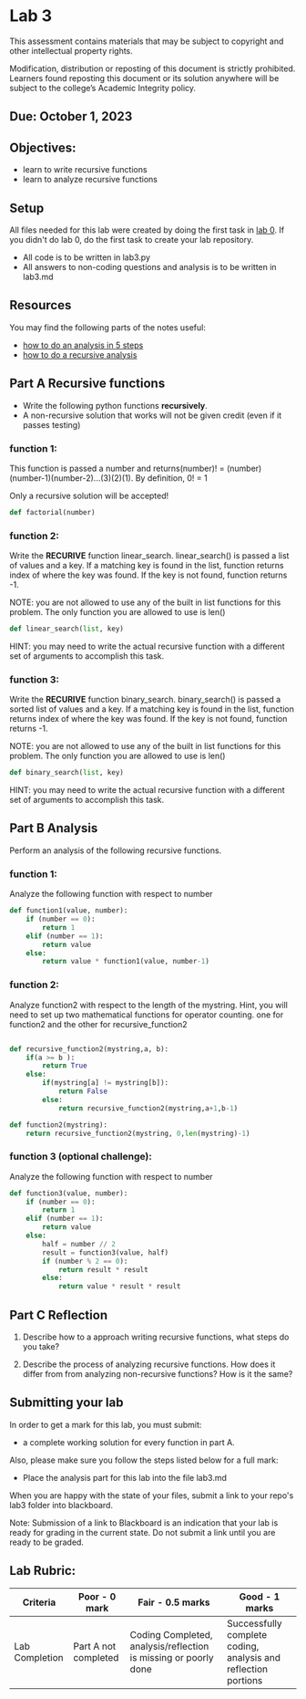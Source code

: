 # Lab 3

This assessment contains materials that may be subject to copyright and other intellectual property rights. 

Modification, distribution or reposting of this document is strictly prohibited. Learners found reposting this document or its solution anywhere will be subject to the college’s Academic Integrity policy.

## Due: October 1, 2023
## Objectives:

- learn to write recursive functions
- learn to analyze recursive functions

## Setup


All files needed for this lab were created by doing the first task in [lab 0](lab-00.md).  If you didn't do lab 0, do the first task to create your lab repository.


- All code is to be written in lab3.py
- All answers to non-coding questions and analysis is to be written in lab3.md

## Resources

You may find the following parts of the notes useful:
* [how to do an analysis in 5 steps](https://seneca-ictoer.github.io/data-structures-and-algorithms/B-Algorithms-Analysis/how-to-do-an-analysis)
* [how to do a recursive analysis](https://seneca-ictoer.github.io/data-structures-and-algorithms/C-Recursion/analysis-of-recursive-functions)

## Part A Recursive functions

- Write the following python functions **recursively**.
- A non-recursive solution that works will not be given credit (even if it passes testing)

### function 1:

This function is passed a number and returns(number)! = (number)(number-1)(number-2)...(3)(2)(1). By definition, 0! = 1

Only a recursive solution will be accepted!

```python
def factorial(number)
```

### function 2:

Write the **RECURIVE** function linear_search. linear_search() is passed a list of values and a key. If a matching key is found in the list, function returns index of where the key was found. If the key is not found, function returns -1.

NOTE: you are not allowed to use any of the built in list functions for this problem. The only function you are allowed to use is len()

```python
def linear_search(list, key)
```

HINT: you may need to write the actual recursive function with a different set of arguments to accomplish this task.

### function 3:

Write the **RECURIVE** function binary_search. binary_search() is passed a sorted list of values and a key. If a matching key is found in the list, function returns index of where the key was found. If the key is not found, function returns -1.

NOTE: you are not allowed to use any of the built in list functions for this problem. The only function you are allowed to use is len()

```python
def binary_search(list, key)
```

HINT: you may need to write the actual recursive function with a different set of arguments to accomplish this task.

## Part B Analysis

Perform an analysis of the following recursive functions.

### function 1:

Analyze the following function with respect to number

```python
def function1(value, number):
	if (number == 0):
		return 1
	elif (number == 1):
		return value
	else:
		return value * function1(value, number-1)
```

### function 2:

Analyze function2 with respect to the length of the mystring.  Hint, you will need to set up two mathematical functions for operator counting.  one for function2 and the other for recursive_function2

```python

def recursive_function2(mystring,a, b):
	if(a >= b ):
		return True
	else:
		if(mystring[a] != mystring[b]):
			return False
		else:
			return recursive_function2(mystring,a+1,b-1)

def function2(mystring):
	return recursive_function2(mystring, 0,len(mystring)-1)

```

### function 3 (optional challenge):

Analyze the following function with respect to number

```python
def function3(value, number):
	if (number == 0):
		return 1
	elif (number == 1):
		return value
	else:
		half = number // 2
		result = function3(value, half)
		if (number % 2 == 0):
			return result * result
		else:
			return value * result * result

```


## Part C Reflection

1. Describe how to a approach writing recursive functions, what steps do you take?

2. Describe the process of analyzing recursive functions.  How does it differ from from analyzing non-recursive functions?  How is it the same? 


## Submitting your lab

In order to get a mark for this lab, you must submit:

- a complete working solution for every function in part A.

Also, please make sure you follow the steps listed below for a full mark:

- Place the analysis part for this lab into the file lab3.md

When you are happy with the state of your files, submit a link to your repo's lab3 folder into blackboard.  

Note: Submission of a link to Blackboard is an indication that your lab is ready for grading in the current state.  Do not submit a link until you are ready to be graded.



## Lab Rubric:

| Criteria       | Poor - 0 mark     | Fair - 0.5 marks                                                                                                                     | Good - 1 marks                                                              |
| -------------- | ----------------- | ------------------------------------------------------------------------------------------------------------------------------------ | --------------------------------------------------------------------------- |
| Lab Completion | Part A not completed | Coding Completed, analysis/reflection is missing or poorly done | Successfully complete coding, analysis and reflection portions |
